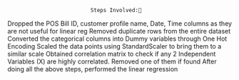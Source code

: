                               Steps Involved:
Dropped the POS Bill ID, customer profile name, Date, Time columns as they are not useful for linear reg
Removed duplicate rows from the entire dataset
Converted the categorical columns into Dummy variables through One Hot Encoding
Scaled the data points using StandardScaler to bring them to a similar scale
Obtained correlation matrix to check if any 2 Independent Variables (X) are highly correlated. Removed one of them if found 
After doing all the above steps, performed the linear regression
